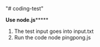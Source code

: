 "# coding-test" 

****Use node.js*********

1. The test input goes into input.txt
2. Run the code
  node pingpong.js
